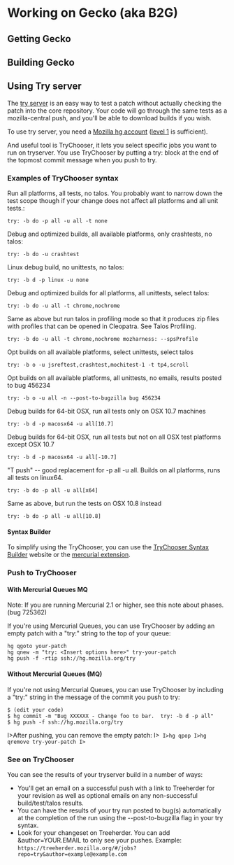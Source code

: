 # Working on Gecko (aka B2G)

## Getting Gecko

## Building Gecko

## Using Try server
The [try server](https://treeherder.mozilla.org/#/jobs?repo=try) is an easy way to test a patch without actually checking the patch into the core repository. Your code will go through the same tests as a mozilla-central push, and you'll be able to download builds if you wish.

To use try server, you need a [Mozilla hg account](http://www.mozilla.org/hacking/committer/) ([level 1](http://www.mozilla.org/hacking/commit-access-policy/) is sufficient). 

And useful tool is TryChooser, it lets you select specific jobs you want to run on tryserver. You use TryChooser by putting a try: block at the end of the topmost commit message when you push to try. 

### Examples of TryChooser syntax
Run all platforms, all tests, no talos. You probably want to narrow down the test scope though if your change does not affect all platforms and all unit tests.: 
```
try: -b do -p all -u all -t none
```

Debug and optimized builds, all available platforms, only crashtests, no talos: 
```
try: -b do -u crashtest
```

Linux debug build, no unittests, no talos: 
```
try: -b d -p linux -u none
```

Debug and optimized builds for all platforms, all unittests, select talos: 
```
try: -b do -u all -t chrome,nochrome
```

Same as above but run talos in profiling mode so that it produces zip files with profiles that can be opened in Cleopatra. See Talos Profiling. 
```
try: -b do -u all -t chrome,nochrome mozharness: --spsProfile
```

Opt builds on all available platforms, select unittests, select talos 
```
try: -b o -u jsreftest,crashtest,mochitest-1 -t tp4,scroll
```

Opt builds on all available platforms, all unittests, no emails, results posted to bug 456234 
```
try: -b o -u all -n --post-to-bugzilla bug 456234
```

Debug builds for 64-bit OSX, run all tests only on OSX 10.7 machines 
```
try: -b d -p macosx64 -u all[10.7]
```

Debug builds for 64-bit OSX, run all tests but not on all OSX test platforms except OSX 10.7 
```
try: -b d -p macosx64 -u all[-10.7]
```

"T push" -- good replacement for -p all -u all. Builds on all platforms, runs all tests on linux64. 
```
try: -b do -p all -u all[x64]
```

Same as above, but run the tests on OSX 10.8 instead 
```
try: -b do -p all -u all[10.8]
```

#### Syntax Builder

To simplify using the TryChooser, you can use the [TryChooser Syntax Builder](http://trychooser.pub.build.mozilla.org/) website or the [mercurial extension](http://hg.mozilla.org/users/pbiggar_mozilla.com/trychooser/file/tip). 

### Push to TryChooser

#### With Mercurial Queues MQ

Note: If you are running Mercurial 2.1 or higher, see this note about phases. (bug 725362)

If you're using Mercurial Queues, you can use TryChooser by adding an empty patch with a "try:" string to the top of your queue:

```
hg qgoto your-patch
hg qnew -m "try: <Insert options here>" try-your-patch
hg push -f -rtip ssh://hg.mozilla.org/try
```

#### Without Mercurial Queues (MQ)

If you're not using Mercurial Queues, you can use TryChooser by including a "try:" string in the message of the commit you push to try:

```
$ (edit your code)
$ hg commit -m "Bug XXXXXX - Change foo to bar.  try: -b d -p all"
$ hg push -f ssh://hg.mozilla.org/try
```

I>After pushing, you can remove the empty patch:
I>```
I>hg qpop
I>hg qremove try-your-patch
I>```

### See on TryChooser

You can see the results of your tryserver build in a number of ways:

* You'll get an email on a successful push with a link to Treeherder for your revision as well as optional emails on any non-successful build/test/talos results.
* You can have the results of your try run posted to bug(s) automatically at the completion of the run using the --post-to-bugzilla flag in your try syntax.
* Look for your changeset on Treeherder. You can add &author=YOUR.EMAIL to only see your pushes. Example: `https://treeherder.mozilla.org/#/jobs?repo=try&author=example@example.com`